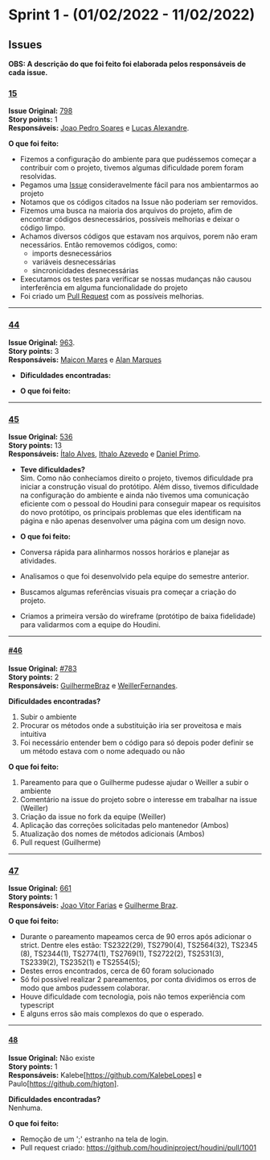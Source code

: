 # Sprint 1 - (01/02/2022 - 11/02/2022)

## Issues 

**OBS: A descrição do que foi feito foi elaborada pelos responsáveis de cada issue.**


### [15](https://github.com/FGA-GCES/houdini/issues/15) </br>
**Issue Original:** [798](https://github.com/houdiniproject/houdini/issues/798) </br>
**Story points:** 1 </br>
**Responsáveis:** [Joao Pedro Soares](https://github.com/jpcirqueira) e [Lucas Alexandre](https://github.com/lucasA27). </br>

**O que foi feito:**
- Fizemos a configuração do ambiente para que pudéssemos começar a contribuir com o projeto, tivemos algumas dificuldade porem foram resolvidas.
- Pegamos uma [Issue](https://github.com/houdiniproject/houdini/issues/798) consideravelmente fácil para nos ambientarmos ao projeto
- Notamos que os códigos citados na Issue não poderiam ser removidos.
- Fizemos uma busca na maioria dos arquivos do projeto, afim de encontrar códigos desnecessários, possíveis melhorias e deixar o código limpo.
- Achamos diversos códigos que estavam nos arquivos, porem não eram necessários. Então removemos códigos, como:
  - imports desnecessários
  - variáveis desnecessárias
  - sincronicidades desnecessárias
- Executamos os testes para verificar se nossas mudanças não causou interferência em alguma funcionalidade do projeto
- Foi criado um [Pull Request](https://github.com/houdiniproject/houdini/pull/1000) com as possíveis melhorias.
---

### [44](https://github.com/FGA-GCES/houdini/issues/44)
**Issue Original:** [963](https://github.com/houdiniproject/houdini/issues/963). </br>
**Story points:** 3 </br>
**Responsáveis:** [Maicon Mares](https://github.com/MaiconMares) e [Alan Marques](https://github.com/alan-ms)</br>

- **Dificuldades encontradas:**</br>
 
- **O que foi feito:**</br>

---

### [45](https://github.com/FGA-GCES/houdini/issues/45) </br>
**Issue Original:** [536](https://github.com/houdiniproject/houdini/issues/536) </br>
**Story points:** 13 </br>
**Responsáveis:** [Ítalo Alves](https://github.com/alvesitalo), [Ithalo Azevedo](https://github.com/ithaloazevedo) e [Daniel Primo](https://github.com/danieldagerom).  </br>

- **Teve dificuldades?** </br>
Sim. Como não conhecíamos direito o projeto, tivemos dificuldade pra iniciar a construção visual do protótipo. Além disso, tivemos dificuldade na configuração do ambiente e ainda não tivemos uma comunicação eficiente com o pessoal do Houdini para conseguir mapear os requisitos do novo protótipo, os principais problemas que eles identificam na página e não apenas desenvolver uma página com um design novo. </br>

- **O que foi feito:** </br>
- Conversa rápida para alinharmos nossos horários e planejar as atividades.
- Analisamos o que foi desenvolvido pela equipe do semestre anterior. 
- Buscamos algumas referências visuais pra começar a criação do projeto.
- Criamos a primeira versão do wireframe (protótipo de baixa fidelidade) para validarmos com a equipe do Houdini.

---

#### [#46](https://github.com/FGA-GCES/houdini/issues/46) </br>
**Issue Original:** [#783](https://github.com/houdiniproject/houdini/issues/783) </br>
**Story points:** 2 </br>
**Responsáveis:** [GuilhermeBraz](https://github.com/GuilhermeBraz) e [WeillerFernandes](https://github.com/WeillerFernandes). </br>

**Dificuldades encontradas?** </br>
1. Subir o ambiente
2. Procurar os métodos onde a substituição iria ser proveitosa e mais intuitiva
3. Foi necessário entender bem o código para só depois poder definir se um método estava com o nome adequado ou não

**O que foi feito:** </br>
1. Pareamento para que o Guilherme pudesse ajudar o Weiller a subir o ambiente
2. Comentário na issue do projeto sobre o interesse em trabalhar na issue (Weiller)
3. Criação da issue no fork da equipe (Weiller)
4. Aplicação das correções solicitadas pelo mantenedor (Ambos)
5. Atualização dos nomes de métodos adicionais (Ambos)
6. Pull request (Guilherme)
   
---

### [47](https://github.com/FGA-GCES/houdini/issues/47) </br>
**Issue Original:** [661](https://github.com/houdiniproject/houdini/issues/661) </br>
**Story points:** 1 </br>
**Responsáveis:** [Joao Vitor Farias](https://github.com/JoaoVitorFarias) e [Guilherme Braz](https://github.com/GuilhermeBraz). </br>

**O que foi feito:** </br>
- Durante o pareamento mapeamos cerca de 90 erros após adicionar o strict. Dentre eles estão: TS2322(29), TS2790(4), TS2564(32), TS2345 (8), TS2344(1), TS2774(1), TS2769(1), TS2722(2), TS2531(3), TS2339(2), TS2352(1) e TS2554(5);
- Destes erros encontrados, cerca de 60 foram solucionado
- Só foi possível realizar 2 pareamentos, por conta dividimos os erros de modo que ambos pudessem colaborar. 
- Houve dificuldade com tecnologia, pois não temos experiência com typescript
- E alguns erros são mais complexos do que o esperado.

---

#### [48](https://github.com/FGA-GCES/houdini/issues/48) </br>
**Issue Original:** Não existe </br>
**Story points:**  1</br>
**Responsáveis:** Kalebe[https://github.com/KalebeLopes] e Paulo[https://github.com/higton]. </br>

**Dificuldades encontradas?** </br>
Nenhuma. </br>

**O que foi feito:** </br>
- Remoção de um ';' estranho na tela de login.
- Pull request criado: https://github.com/houdiniproject/houdini/pull/1001

<!-- 
#### Issue [](https://github.com/FGA-GCES/houdini/issues/) </br>
**Issue Original:** [](https://github.com/houdiniproject/houdini/issues/) </br>
**Story points:**  </br>
**Responsáveis:** [](https://github.com/) e [](https://github.com/). </br>

**Dificuldades encontradas?** </br>

**O que foi feito:** </br>
- 
-  -->